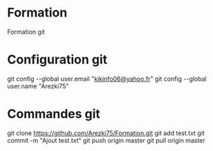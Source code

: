 # Formation
Formation git

# Configuration git
git config --global user.email "kikinfo06@yahoo.fr"
git config --global user.name "Arezki75"

# Commandes git
git clone https://github.com/Arezki75/Formation.git
git add test.txt
git commit -m "Ajout test.txt"
git push origin master
git pull origin master
